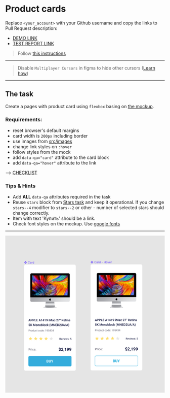 # Product cards

Replace `<your_account>` with your Github username and copy the links to Pull Request description:

- [DEMO LINK](https://voronvasia.github.io/layout_product-cards/)
- [TEST REPORT LINK](https://voronvasia.github.io/layout_product-cards/report/html_report/)

> Follow [this instructions](https://github.com/mate-academy/layout_task-guideline#how-to-solve-the-layout-tasks-on-github)

---

> Disable `Multiplayer Cursors` in figma to hide other cursors ([Learn how](https://mate-academy.github.io/layout_task-guideline/figma.html#multiplayer-cursors))

---

## The task

Create a pages with product card using `flexbox` basing on [the mockup](https://www.figma.com/file/euXjY316CHKYkPRO1K0kjLsF/Moyo-Catalog?node-id=11325%3A2288).

### Requirements:

- reset browser's default margins
- card width is `200px` including border
- use images from [src/images](src/images)
- change link styles on `:hover`
- follow styles from the mock
- add `data-qa="card"` attribute to the card block
- add `data-qa="hover"` attribute to the link

--> [CHECKLIST](https://github.com/mate-academy/layout_product-cards/blob/master/checklist.md)

### Tips & Hints

- Add **ALL** `data-qa` attributes required in the task
- Reuse `stars` block from [Stars task](https://github.com/mate-academy/layout_stars)
  and keep it operational. If you change `stars--4` modifier to `stars--2` or
  other - number of selected stars should change correctly.
- Item with text 'Купить' should be a link.
- Check font styles on the mockup. Use [google fonts](https://fonts.google.com/)

---

![screenshot](./references/card-example.png)
